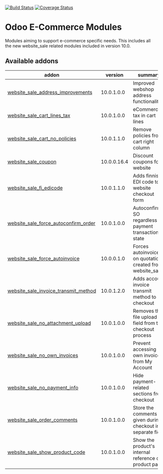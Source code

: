 [![Build Status](https://travis-ci.org/tawasta/e-commerce.svg?branch=10.0)](https://travis-ci.org/OCA/e-commerce)
[![Coverage Status](https://coveralls.io/repos/tawasta/e-commerce/badge.png?branch=10.0)](https://coveralls.io/r/OCA/e-commerce?branch=10.0)

Odoo E-Commerce Modules
=======================

Modules aiming to support e-commerce specific needs. This includes all the new website_sale related modules included in version 10.0.

[//]: # (addons)

Available addons
----------------
addon | version | summary
--- | --- | ---
[website_sale_address_improvements](website_sale_address_improvements/) | 10.0.1.0.0 | Improved webshop address functionalities
[website_sale_cart_lines_tax](website_sale_cart_lines_tax/) | 10.0.1.0.0 | eCommerce tax in cart lines
[website_sale_cart_no_policies](website_sale_cart_no_policies/) | 10.0.1.1.0 | Remove policies from cart right column
[website_sale_coupon](website_sale_coupon/) | 10.0.0.16.4 | Discount coupons for website
[website_sale_fi_edicode](website_sale_fi_edicode/) | 10.0.1.1.0 | Adds finnish EDI code to website checkout form
[website_sale_force_autoconfirm_order](website_sale_force_autoconfirm_order/) | 10.0.1.0.0 | Autoconfirm SO regardless of payment transaction state
[website_sale_force_autoinvoice](website_sale_force_autoinvoice/) | 10.0.0.1.0 | Forces autoinvoice on quotations created from website_sale
[website_sale_invoice_transmit_method](website_sale_invoice_transmit_method/) | 10.0.1.2.0 | Adds account invoice transmit method to checkout
[website_sale_no_attachment_upload](website_sale_no_attachment_upload/) | 10.0.1.0.0 | Removes the file upload field from the checkout process
[website_sale_no_own_invoices](website_sale_no_own_invoices/) | 10.0.1.0.0 | Prevent accessing own invoices from My Account
[website_sale_no_payment_info](website_sale_no_payment_info/) | 10.0.1.0.0 | Hide payment-related sections from checkout
[website_sale_order_comments](website_sale_order_comments/) | 10.0.1.0.0 | Store the comments given during checkout in a separate field
[website_sale_show_product_code](website_sale_show_product_code/) | 10.0.1.0.0 | Show the product's internal reference on product page

[//]: # (end addons)
